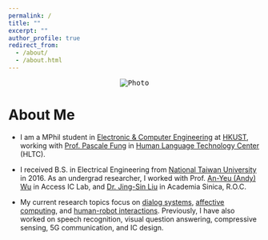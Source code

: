 ```yaml
---
permalink: /
title: ""
excerpt: ""
author_profile: true
redirect_from: 
  - /about/
  - /about.html
---
```


<!-- News
========
* Apr 2018 : Our paper *Mem2Seq: Effectively Incorporating Knowledge Bases into End-to-End Task-Oriented Dialog Systems* by ACL 2018 
* Jan 2018 : Our paper *End-to-End Dynamic Query Memory Network for Entity-Value Independent Task-oriented Dialog* by ICASSP 2018 
* Nov 2017 : Our work *End-to-End Recurrent Entity Network for Entity-Value Independent Goal-Oriented Dialog Learning* got 2nd place in DSTC6  -->

<p align="center">
  <kbd><img src="https://jasonwu0731.github.io/images/HKUST.JPEG" alt="Photo"/></kbd>
</p>

About Me
========
* I am a MPhil student in [Electronic & Computer Engineering](http://www.ece.ust.hk/ece.php) at [HKUST](http://www.ust.hk/zh-hant/), working with [Prof. Pascale Fung](http://www.ece.ust.hk/~pascale/) in [Human Language Technology Center](https://www.cse.ust.hk/~hltc/) (HLTC).

* I received B.S. in Electrical Engineering from [National Taiwan University](http://www.ntu.edu.tw/english/) in 2016. As an undergrad researcher, I worked with Prof. [An-Yeu (Andy) Wu](http://access.ee.ntu.edu.tw/) in Access IC Lab, and [Dr. Jing-Sin Liu](http://www.iis.sinica.edu.tw/pages/liu/) in Academia Sinica, R.O.C.

* My current research topics focus on [dialog systems](https://en.wikipedia.org/wiki/Dialog_system), [affective computing](https://en.wikipedia.org/wiki/Affective_computing), and [human-robot interactions](https://en.wikipedia.org/wiki/Human%E2%80%93robot_interaction). Previously, I have also worked on speech recognition, visual question answering, compressive sensing, 5G communication, and IC design.

<!-- Dream Big, then try my best to Do Bigger. Please feel free to browse through my profile and contact me. -->



<!-- For more info
------
More info about configuring academicpages can be found in [the guide](https://academicpages.github.io/markdown/). The [guides for the Minimal Mistakes theme](https://mmistakes.github.io/minimal-mistakes/docs/configuration/) (which this theme was forked from) might also be helpful. -->
